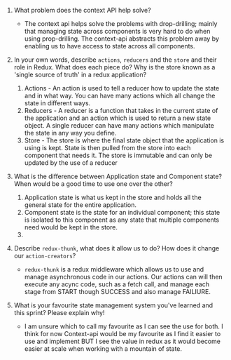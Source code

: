 1. What problem does the context API help solve?
    - The context api helps solve the problems with drop-drilling; mainly that managing state across components is very hard to do when using prop-drilling. The context-api abstracts this problem away by enabling us to have access to state across all components.

2. In your own words, describe `actions`, `reducers` and the `store` and their role in Redux. What does each piece do? Why is the store known as a 'single source of truth' in a redux application?
    1. Actions - An action is used to tell a reducer how to update the state and in what way. You can have many actions which all change the state in different ways.
    2. Reducers - A reducer is a function that takes in the current state of the application and an action which is used to return a new state object. A single reducer can have many actions which manipulate the state in any way you define.
    3. Store - The store is where the final state object that the application is using is kept. State is then pulled from the store into each component that needs it. The store is immutable and can only be updated by the use of a reducer

3. What is the difference between Application state and Component state? When would be a good time to use one over the other?
    1. Application state is what us kept in the store and holds all the general state for the entire application.
    2. Component state is the state for an individual component; this state is isolated to this component as any state that multiple components need would be kept in the store.
    3.

4. Describe `redux-thunk`, what does it allow us to do? How does it change our `action-creators`?
    - `redux-thunk` is a redux middleware which allows us to use and manage asynchronous code in our actions. Our actions can will then execute any acync code, such as a fetch call, and manage each stage from START though SUCCESS and also manage FAILIURE.

5. What is your favourite state management system you've learned and this sprint? Please explain why!
    - I am unsure which to call my favourite as I can see the use for both. I think for now Context-api would be my favourite as I find it easier to use and implement BUT I see the value in redux as it would become easier at scale when working with a mountain of state.
